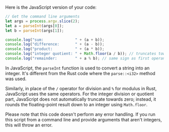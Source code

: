 Here is the JavaScript version of your code:

```javascript
// Get the command line arguments
let args = process.argv.slice(2);
let a = parseInt(args[0]);
let b = parseInt(args[1]);

console.log("sum:              " + (a + b));
console.log("difference:       " + (a - b));
console.log("product:          " + (a * b));
console.log("integer quotient: " + Math.floor(a / b)); // truncates towards zero
console.log("remainder:        " + a % b); // same sign as first operand
```

In JavaScript, the `parseInt` function is used to convert a string into an integer. It's different from the Rust code where the `parse::<i32>` method was used.

Similarly, in place of the `/` operator for division and `%` for modulus in Rust, JavaScript uses the same operators. For the integer division or quotient part, JavaScript does not automatically truncate towards zero; instead, it rounds the floating-point result down to an integer using `Math.floor`.

Please note that this code doesn't perform any error handling. If you run this script from a command line and provide arguments that aren't integers, this will throw an error.
